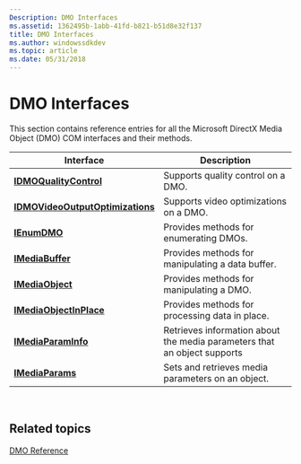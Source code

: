```yaml
---
Description: DMO Interfaces
ms.assetid: 1362495b-1abb-41fd-b821-b51d8e32f137
title: DMO Interfaces
ms.author: windowssdkdev
ms.topic: article
ms.date: 05/31/2018
---
```


# DMO Interfaces

This section contains reference entries for all the Microsoft DirectX Media Object (DMO) COM interfaces and their methods.



| Interface                                                            | Description                                                              |
|----------------------------------------------------------------------|--------------------------------------------------------------------------|
| [**IDMOQualityControl**](/windows/desktop/api/Mediaobj/nn-mediaobj-idmoqualitycontrol)                     | Supports quality control on a DMO.                                       |
| [**IDMOVideoOutputOptimizations**](/windows/desktop/api/Mediaobj/nn-mediaobj-idmovideooutputoptimizations) | Supports video optimizations on a DMO.                                   |
| [**IEnumDMO**](/windows/desktop/api/Mediaobj/nn-mediaobj-ienumdmo)                                         | Provides methods for enumerating DMOs.                                   |
| [**IMediaBuffer**](/windows/desktop/api/Mediaobj/nn-mediaobj-imediabuffer)                                 | Provides methods for manipulating a data buffer.                         |
| [**IMediaObject**](/windows/desktop/api/Mediaobj/nn-mediaobj-imediaobject)                                 | Provides methods for manipulating a DMO.                                 |
| [**IMediaObjectInPlace**](/windows/desktop/api/Mediaobj/nn-mediaobj-imediaobjectinplace)                   | Provides methods for processing data in place.                           |
| [**IMediaParamInfo**](/windows/desktop/api/Medparam/nn-medparam-imediaparaminfo)                           | Retrieves information about the media parameters that an object supports |
| [**IMediaParams**](/windows/desktop/api/Medparam/nn-medparam-imediaparams)                                 | Sets and retrieves media parameters on an object.                        |



 

## Related topics

<dl> <dt>

[DMO Reference](dmo-reference.md)
</dt> </dl>

 

 



